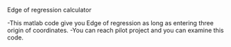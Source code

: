  Edge of regression calculator

-This matlab code give you Edge of regression as long as entering three origin of coordinates.
-You can reach pilot project and you can examine this code.
